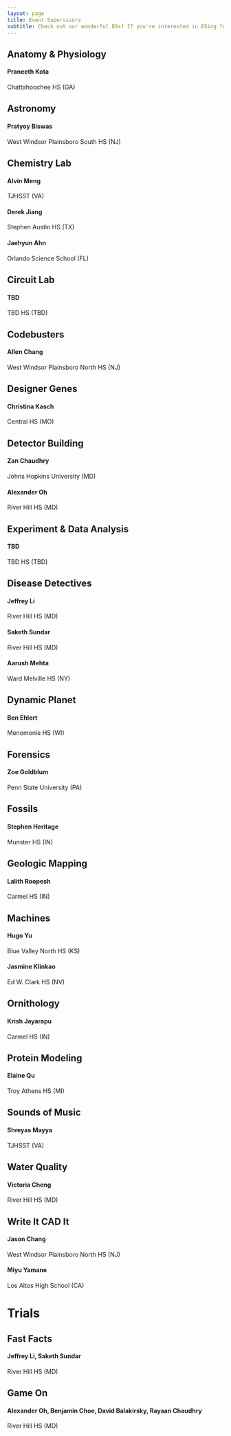 ```yaml
---
layout: page
title: Event Supervisors
subtitle: Check out our wonderful ESs! If you're interested in ESing for one of the events that doesn't currently have an ES, email us!
---  
```

## Anatomy & Physiology
#### Praneeth Kota
Chattahoochee HS (GA)  
## Astronomy
#### Pratyoy Biswas
West Windsor Plainsboro South HS (NJ)  
## Chemistry Lab
#### Alvin Meng
TJHSST (VA) 
#### Derek Jiang
Stephen Austin HS (TX)
#### Jaehyun Ahn
Orlando Science School (FL)
## Circuit Lab
#### TBD
TBD HS (TBD)
## Codebusters
#### Allen Chang
West Windsor Plainsboro North HS (NJ)
## Designer Genes
#### Christina Kasch
Central HS (MO)
## Detector Building
#### Zan Chaudhry
Johns Hopkins University (MD)
#### Alexander Oh
River Hill HS (MD)
## Experiment & Data Analysis
#### TBD
TBD HS (TBD)
## Disease Detectives
#### Jeffrey Li
River Hill HS (MD)
#### Saketh Sundar
River Hill HS (MD)
#### Aarush Mehta
Ward Melville HS (NY)
## Dynamic Planet
#### Ben Ehlert
Menomonie HS (WI)
## Forensics
#### Zoe Goldblum
Penn State University (PA)
## Fossils
#### Stephen Heritage
Munster HS (IN)
## Geologic Mapping
#### Lalith Roopesh
Carmel HS (IN)
## Machines
#### Hugo Yu
Blue Valley North HS (KS)
#### Jasmine Klinkao
Ed W. Clark HS (NV)
## Ornithology
#### Krish Jayarapu
Carmel HS (IN)
## Protein Modeling
#### Elaine Qu
Troy Athens HS (MI)
## Sounds of Music
#### Shreyas Mayya
TJHSST (VA)
## Water Quality
#### Victoria Cheng
River Hill HS (MD)
## Write It CAD It
#### Jason Chang
West Windsor Plainsboro North HS (NJ)
#### Miyu Yamane
Los Altos High School (CA)
# Trials
## Fast Facts
#### Jeffrey Li, Saketh Sundar
River Hill HS (MD)
## Game On
#### Alexander Oh, Benjamin Choe, David Balakirsky, Rayaan Chaudhry
River Hill HS (MD)
